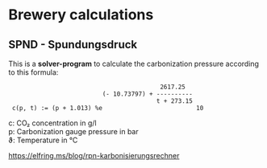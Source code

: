 # Brewery calculations

## SPND - Spundungsdruck
This is a **solver-program** to calculate the carbonization pressure according
to this formula:
```
                                          2617.25
                          (- 10.73797) + ----------
                                         t + 273.15
 c(p, t) := (p + 1.013) %e                          10
```

c: CO₂ concentration in g/l  
p: Carbonization gauge pressure in bar  
ϑ: Temperature in °C  

https://elfring.ms/blog/rpn-karbonisierungsrechner


